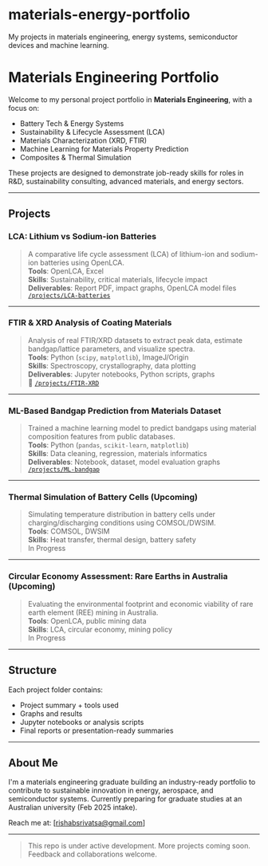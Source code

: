 # materials-energy-portfolio
My projects in materials engineering, energy systems, semiconductor devices and machine learning.

# Materials Engineering Portfolio

Welcome to my personal project portfolio in **Materials Engineering**, with a focus on:

- Battery Tech & Energy Systems  
- Sustainability & Lifecycle Assessment (LCA)  
- Materials Characterization (XRD, FTIR)  
- Machine Learning for Materials Property Prediction  
- Composites & Thermal Simulation

These projects are designed to demonstrate job-ready skills for roles in R&D, sustainability consulting, advanced materials, and energy sectors.

---

## Projects

### LCA: Lithium vs Sodium-ion Batteries  
> A comparative life cycle assessment (LCA) of lithium-ion and sodium-ion batteries using OpenLCA.  
**Tools**: OpenLCA, Excel  
**Skills**: Sustainability, critical materials, lifecycle impact  
**Deliverables**: Report PDF, impact graphs, OpenLCA model files  
[`/projects/LCA-batteries`](projects/LCA-batteries)

---
 
### FTIR & XRD Analysis of Coating Materials  
> Analysis of real FTIR/XRD datasets to extract peak data, estimate bandgap/lattice parameters, and visualize spectra.  
**Tools**: Python (`scipy`, `matplotlib`), ImageJ/Origin  
**Skills**: Spectroscopy, crystallography, data plotting  
**Deliverables**: Jupyter notebooks, Python scripts, graphs  
🔗 [`/projects/FTIR-XRD`](projects/FTIR-XRD)

---

### ML-Based Bandgap Prediction from Materials Dataset  
> Trained a machine learning model to predict bandgaps using material composition features from public databases.  
**Tools**: Python (`pandas`, `scikit-learn`, `matplotlib`)  
**Skills**: Data cleaning, regression, materials informatics  
**Deliverables**: Notebook, dataset, model evaluation graphs  
[`/projects/ML-bandgap`](projects/ML-bandgap)

---

### Thermal Simulation of Battery Cells (Upcoming)  
> Simulating temperature distribution in battery cells under charging/discharging conditions using COMSOL/DWSIM.  
**Tools**: COMSOL, DWSIM  
**Skills**: Heat transfer, thermal design, battery safety  
In Progress

---

### Circular Economy Assessment: Rare Earths in Australia (Upcoming)  
> Evaluating the environmental footprint and economic viability of rare earth element (REE) mining in Australia.  
**Tools**: OpenLCA, public mining data  
**Skills**: LCA, circular economy, mining policy  
In Progress

---

## Structure

Each project folder contains:
- Project summary + tools used
- Graphs and results
- Jupyter notebooks or analysis scripts
- Final reports or presentation-ready summaries

---

## About Me

I'm a materials engineering graduate building an industry-ready portfolio to contribute to sustainable innovation in energy, aerospace, and semiconductor systems. Currently preparing for graduate studies at an Australian university (Feb 2025 intake).

Reach me at: [rishabsrivatsa@gmail.com]

---

> This repo is under active development. More projects coming soon. Feedback and collaborations welcome.
